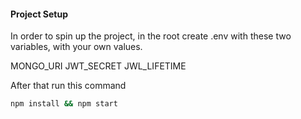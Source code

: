 #### Project Setup

In order to spin up the project, in the root create .env with these two variables, with your own values.

MONGO_URI
JWT_SECRET
JWL_LIFETIME

After that run this command

```bash
npm install && npm start
```

